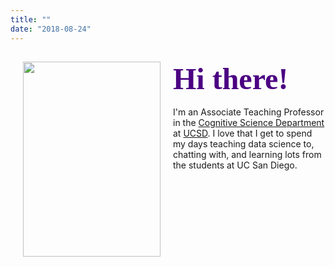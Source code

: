 ```yaml
---
title: ""
date: "2018-08-24"
---
```


<div>
    <img style="float: left; margin:0px 20px" src="/./images/Ellis_small.jpg" width="220" height="312" />
    <h2 class="no_margin"><font style="font-size:5vw" color="#4B0082"><font face='Great Vibes'>Hi there!</font></font></h2> I'm an Associate Teaching Professor in the <a href="http://www.cogsci.ucsd.edu/">Cognitive Science Department</a> at <a href="https://ucsd.edu/">UCSD</a>. I love that I get to spend my days teaching data science to, chatting with, and learning lots from the students at UC San Diego.</p>
</div>